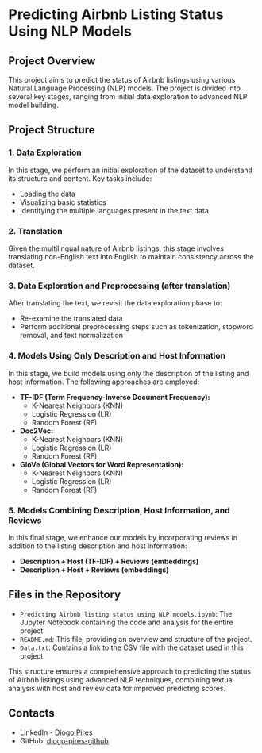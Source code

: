 # Predicting Airbnb Listing Status Using NLP Models

## Project Overview
This project aims to predict the status of Airbnb listings using various Natural Language Processing (NLP) models. The project is divided into several key stages, ranging from initial data exploration to advanced NLP model building.

## Project Structure

### 1. Data Exploration
In this stage, we perform an initial exploration of the dataset to understand its structure and content. Key tasks include:
- Loading the data
- Visualizing basic statistics
- Identifying the multiple languages present in the text data

### 2. Translation
Given the multilingual nature of Airbnb listings, this stage involves translating non-English text into English to maintain consistency across the dataset.

### 3. Data Exploration and Preprocessing (after translation)
After translating the text, we revisit the data exploration phase to:
- Re-examine the translated data
- Perform additional preprocessing steps such as tokenization, stopword removal, and text normalization

### 4. Models Using Only Description and Host Information
In this stage, we build models using only the description of the listing and host information. The following approaches are employed:
- **TF-IDF (Term Frequency-Inverse Document Frequency):**
  - K-Nearest Neighbors (KNN)
  - Logistic Regression (LR)
  - Random Forest (RF)
- **Doc2Vec:**
  - K-Nearest Neighbors (KNN)
  - Logistic Regression (LR)
  - Random Forest (RF)
- **GloVe (Global Vectors for Word Representation):**
  - K-Nearest Neighbors (KNN)
  - Logistic Regression (LR)
  - Random Forest (RF)

### 5. Models Combining Description, Host Information, and Reviews
In this final stage, we enhance our models by incorporating reviews in addition to the listing description and host information:
- **Description + Host (TF-IDF) + Reviews (embeddings)**
- **Description + Host + Reviews (embeddings)**

## Files in the Repository

- `Predicting Airbnb listing status using NLP models.ipynb`: The Jupyter Notebook containing the code and analysis for the entire project.
- `README.md`: This file, providing an overview and structure of the project.
- `Data.txt`: Contains a link to the CSV file with the dataset used in this project.

This structure ensures a comprehensive approach to predicting the status of Airbnb listings using advanced NLP techniques, combining textual analysis with host and review data for improved predicting scores.

## **Contacts**
- LinkedIn - [Diogo Pires](https://www.linkedin.com/in/diogo-f-m-pires)
- GitHub: [diogo-pires-github](https://github.com/diogo-pires-github)
